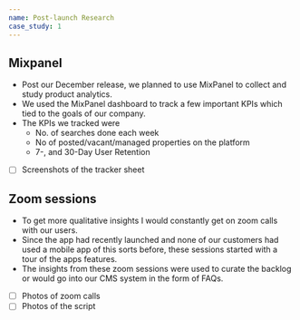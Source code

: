 ```yaml
---
name: Post-launch Research
case_study: 1
---
```


## Mixpanel
- Post our December release, we planned to use MixPanel to collect and study product analytics. 
- We used the MixPanel dashboard to track a few important KPIs which tied to the goals of our company. 
- The KPIs we tracked were
	- No. of searches done each week
	- No of posted/vacant/managed properties on the platform
	- 7-, and 30-Day User Retention
- [ ] Screenshots of the tracker sheet

## Zoom sessions
- To get more qualitative insights I would constantly get on zoom calls with our users.
- Since the app had recently launched and none of our customers had used a mobile app of this sorts before, these sessions started with a tour of the apps features.
- The insights from these zoom sessions were used to curate the backlog or would go into our CMS system in the form of FAQs. 
- [ ] Photos of zoom calls
- [ ] Photos of the script